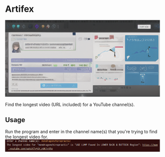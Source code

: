 # Artifex
![image](https://github.com/Brimey/Artifex/blob/main/images/artifex_image.png)

Find the longest video (URL included) for a YouTube channel(s).


## Usage
Run the program and enter in the channel name(s) that you're trying to find the longest video for.
![demo](https://github.com/Brimey/Artifex/blob/main/images/demo.png)
